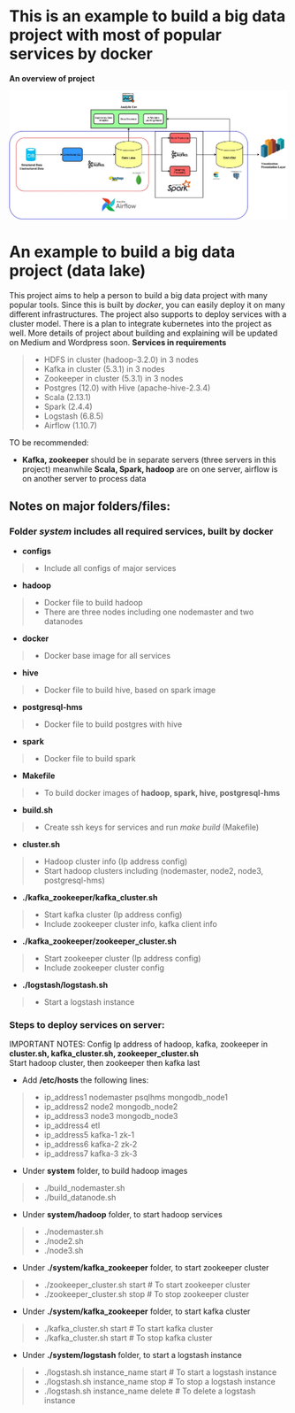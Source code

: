 # This is an example to build a big data project with most of popular services by docker
**An overview of project**

![](Data_Lake_Architecture.jpg?raw=true)
# An example to build a big data project (data lake) 
This project aims to help a person to build a big data project with many popular tools. 
Since this is built by *docker*, you can easily deploy it on many different infrastructures. 
The project also supports to deploy services with a cluster model. 
There is a plan to integrate kubernetes into the project as well.
More details of project about building and explaining will be updated on Medium and Wordpress soon. 
**Services in requirements**
  > - HDFS in cluster (hadoop-3.2.0) in 3 nodes 
  > - Kafka in cluster (5.3.1) in 3 nodes
  > - Zookeeper in cluster (5.3.1) in 3 nodes
  > - Postgres (12.0) with Hive (apache-hive-2.3.4) 
  > - Scala (2.13.1)
  > - Spark (2.4.4) 
  > - Logstash (6.8.5)
  > - Airflow (1.10.7)

TO be recommended: 
  * **Kafka, zookeeper** should be in separate servers (three servers in this project) meanwhile **Scala, Spark, hadoop** are on one server, airflow is on another server to process data
## Notes on major folders/files:
### Folder *system* includes all required services, built by docker    
  * **configs** 
  > - Include all configs of major services
  
  * **hadoop** 
  > - Docker file to build hadoop 
  > - There are three nodes including one nodemaster and two datanodes

  * **docker**
  > - Docker base image for all services

  * **hive** 
  > - Docker file to build hive, based on spark image

  * **postgresql-hms** 
  > - Docker file to build postgres with hive

  * **spark** 
  > - Docker file to build spark 
 
  * **Makefile**
  > - To build docker images of **hadoop, spark, hive, postgresql-hms**
  
  * **build.sh**
  > - Create ssh keys for services and run <em>make build</em> (Makefile)

  * **cluster.sh**
  > - Hadoop cluster info (Ip address config)
  > - Start hadoop clusters including (nodemaster, node2, node3, postgresql-hms)

  * **./kafka_zookeeper/kafka_cluster.sh**
  > - Start kafka cluster (Ip address config)
  > - Include zookeeper cluster info, kafka client info
  
  * **./kafka_zookeeper/zookeeper_cluster.sh**
  > - Start zookeeper cluster (Ip address config)
  > - Include zookeeper cluster config

  * **./logstash/logstash.sh**
  > - Start a logstash instance 

### Steps to deploy services on server: 
  IMPORTANT NOTES: Config Ip address of hadoop, kafka, zookeeper in 
  **cluster.sh, kafka_cluster.sh, zookeeper_cluster.sh**  
  Start hadoop cluster, then zookeeper then kafka last
  * Add **/etc/hosts** the following lines:
  > - ip_address1 nodemaster psqlhms mongodb_node1
  > - ip_address2 node2 mongodb_node2
  > - ip_address3 node3 mongodb_node3
  > - ip_address4 etl
  > - ip_address5 kafka-1 zk-1
  > - ip_address6 kafka-2 zk-2
  > - ip_address7 kafka-3 zk-3
  * Under **system** folder, to build hadoop images
  > - ./build_nodemaster.sh
  > - ./build_datanode.sh
  * Under **system/hadoop** folder, to start hadoop services
  > - ./nodemaster.sh 
  > - ./node2.sh
  > - ./node3.sh
  * Under **./system/kafka_zookeeper** folder, to start zookeeper cluster
  > - ./zookeeper_cluster.sh start # To start zookeeper cluster
  > - ./zookeeper_cluster.sh stop # To stop zookeeper cluster 

  * Under **./system/kafka_zookeeper** folder, to start kafka cluster
  > - ./kafka_cluster.sh start # To start kafka cluster
  > - ./kafka_cluster.sh start # To stop kafka cluster

  * Under **./system/logstash** folder, to start a logstash instance
  > - ./logstash.sh instance_name start # To start a logstash instance
  > - ./logstash.sh instance_name stop # To stop a logstash instance
  > - ./logstash.sh instance_name delete # To delete a logstash instance

